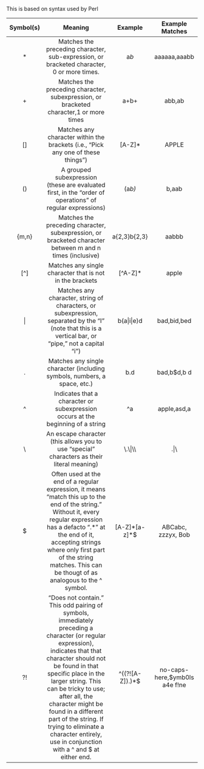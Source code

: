This is based on syntax used by Perl

| Symbol(s)        | Meaning   |  Example  | Example Matches|
| :--------:       |    :----: |  :----:   |       :----:   |
| *     |  Matches the preceding character, sub-expression, or bracketed character, 0 or more times.|   a*b*     |aaaaaa,aaabb|
| +        |   Matches the preceding character, subexpression, or bracketed character,1 or more times   |   a+b+   |abb,ab|
| []        |    Matches any character within the brackets (i.e., “Pick any one of these things”)    |  [A-Z]*  |APPLE|
| ()        |    A grouped subexpression (these are evaluated first, in the “order of operations” of regular expressions)    |  (a*b)*  |b,aab|
| {m,n}        |    Matches the preceding character, subexpression, or bracketed character between m and n times (inclusive) |  a{2,3}b{2,3}  |aabbb|
| [^]        |    Matches any single character that is not in the brackets|  [^A-Z]*  |apple|
| \|        |    Matches any character, string of characters, or subexpression, separated by the “I” (note that this is a vertical bar, or “pipe,” not a capital “i”)|  b(a\|i\|e)d  |bad,bid,bed|
| .        |    Matches any single character (including symbols, numbers, a space, etc.)|  b.d  |bad,b$d,b d|
| ^        |    Indicates that a character or subexpression occurs at the beginning of a string|  ^a  |apple,asd,a|
| \        |    An escape character (this allows you to use “special” characters as their literal meaning)|  \\.\\\|\\\\  |\.\|\\    |
| \$        |    Often used at the end of a regular expression, it means “match this up to the end of the string.” Without it, every regular expression has a defacto “.*” at the end of it, accepting strings where only first part of the string matches. This can be thougt of as analogous to the ^ symbol.|  [A-Z]*[a-z]\*\$  |ABCabc, zzzyx, Bob|
| ?!        |    “Does not contain.” This odd pairing of symbols, immediately preceding a character (or regular expression), indicates that that character should not be found in that specific place in the larger string. This can be tricky to use; after all, the character might be found in a different part of the string. If trying to eliminate a character entirely, use in conjunction with a ^ and \$ at either end.| ^((?![A-Z])\.)\*\$   |no-caps-here,\$ymb0ls a4e f!ne|
